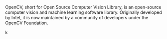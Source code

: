 OpenCV, short for Open Source Computer Vision Library, is an open-source computer vision and machine learning software library. Originally developed by Intel, it is now maintained by a community of developers under the OpenCV Foundation.

k
